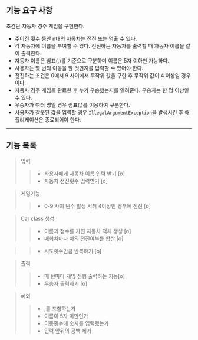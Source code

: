 
## 기능 요구 사항

초간단 자동차 경주 게임을 구현한다.

- 주어진 횟수 동안 n대의 자동차는 전진 또는 멈출 수 있다.
- 각 자동차에 이름을 부여할 수 있다. 전진하는 자동차를 출력할 때 자동차 이름을 같이 출력한다.
- 자동차 이름은 쉼표(,)를 기준으로 구분하며 이름은 5자 이하만 가능하다.
- 사용자는 몇 번의 이동을 할 것인지를 입력할 수 있어야 한다.
- 전진하는 조건은 0에서 9 사이에서 무작위 값을 구한 후 무작위 값이 4 이상일 경우이다.
- 자동차 경주 게임을 완료한 후 누가 우승했는지를 알려준다. 우승자는 한 명 이상일 수 있다.
- 우승자가 여러 명일 경우 쉼표(,)를 이용하여 구분한다.
- 사용자가 잘못된 값을 입력할 경우 `IllegalArgumentException`을 발생시킨 후 애플리케이션은 종료되어야 한다.
------
## 기능 목록

> 입력
>> - 사용자에게 자동차 이름 입력 받기 [o]
>> - 자동차 전진횟수 입력받기 [o]

> 게임기능
>>- 0-9 사이 난수 발생 시켜 4이상인 경우에 전진 [o]

> Car class 생성
>>- 이름과 점수를 가진 자동차 객체 생성 [o]
>>- 매회차마다 차의 전진여부를 합산 [o]

>>- 시도횟수만큼 반복하기 [o]

> 출력
>>- 매 턴마다 게임 진행 출력하는 기능[o] 
>>- 우승자 출력하기 [o]

> 예외
>>- ,를 포함하는가
>>- 이름이 5자 미만인가
>>- 이동횟수에 숫자를 입력했는가
>>- 입력 앞뒤의 공백 제거

